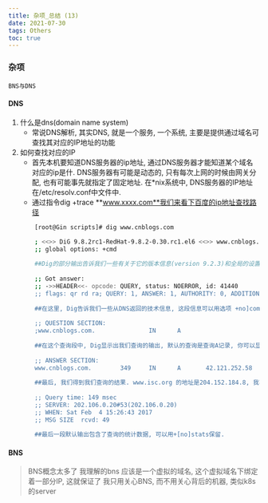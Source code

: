 ```yaml
---
title: 杂项_总结 (13)
date: 2021-07-30
tags: Others
toc: true
---
```


### 杂项
    BNS与DNS

<!-- more -->

#### DNS
1. 什么是dns(domain name system)
    * 常说DNS解析, 其实DNS, 就是一个服务, 一个系统, 主要是提供通过域名可查找其对应的IP地址的功能
2. 如何查找对应的IP
    * 首先本机要知道DNS服务器的ip地址, 通过DNS服务器才能知道某个域名对应的ip是什. DNS服务器有可能是动态的, 只有每次上网的时候由网关分配, 也有可能事先就指定了固定地址. 在*nix系统中, DNS服务器的IP地址在/etc/resolv.conf中文件中. 
    * 通过指令dig +trace **www.xxxx.com**我们来看下百度的ip地址查找路径
    ```bash
        [root@Gin scripts]# dig www.cnblogs.com
 
        ; <<>> DiG 9.8.2rc1-RedHat-9.8.2-0.30.rc1.el6 <<>> www.cnblogs.com
        ;; global options: +cmd
        
        ##Dig的部分输出告诉我们一些有关于它的版本信息(version 9.2.3)和全局的设置选项, 如果+nocmd在命令行下是第一个参数的话, 那么这部分输出可以通过加+nocmd的方式查询出来
        
        ;; Got answer:
        ;; ->>HEADER<<- opcode: QUERY, status: NOERROR, id: 41440
        ;; flags: qr rd ra; QUERY: 1, ANSWER: 1, AUTHORITY: 0, ADDITIONAL: 0
        
        ##在这里, Dig告诉我们一些从DNS返回的技术信息, 这段信息可以用选项 +no]comments来控制显示, 但是小心, 禁止掉comments也可能关闭一些其它的选项. 
        
        ;; QUESTION SECTION:
        ;www.cnblogs.com.               IN      A
        
        ##在这个查询段中, Dig显示出我们查询的输出, 默认的查询是查询A记录, 你可以显示或者禁止掉这些用+[no]question选项
        
        ;; ANSWER SECTION:
        www.cnblogs.com.        349     IN      A       42.121.252.58
        
        ##最后, 我们得到我们查询的结果. www.isc.org 的地址是204.152.184.8, 我不知道为什么你们更喜欢过滤掉这些输出, 但是你可以用+[no]answer保留这些选项. 
        
        ;; Query time: 149 msec
        ;; SERVER: 202.106.0.20#53(202.106.0.20)
        ;; WHEN: Sat Feb  4 15:26:43 2017
        ;; MSG SIZE  rcvd: 49
        
        ##最后一段默认输出包含了查询的统计数据, 可以用+[no]stats保留. 
    ```


#### BNS
> BNS概念太多了 我理解的bns 应该是一个虚拟的域名, 这个虚拟域名下绑定着一部分IP, 这就保证了 我只用关心BNS, 而不用关心背后的机器, 类似k8s的server



